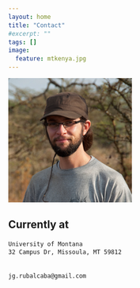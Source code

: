 ```yaml
---
layout: home
title: "Contact"
#excerpt: ""
tags: []
image:
  feature: mtkenya.jpg
---
```

<div class="tiles">
<div class="tile">
<img src="../images/jr.jpg" width="250px"  />
  </div>
<div class="tile">
  <h2 class="post-title">Currently at</h2>

    University of Montana 
    32 Campus Dr, Missoula, MT 59812 
    
    
    jg.rubalcaba@gmail.com
